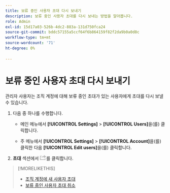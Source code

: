 ```yaml
---
title: 보류 중인 사용자 초대 다시 보내기
description: 보류 중인 사용자 초대를 다시 보내는 방법을 알아봅니다.
role: Admin
exl-id: 15d17a03-526b-4dc2-883a-131d750fca24
source-git-commit: bddc57155a5ccf64f6b864159f82f2da9b0a0d8c
workflow-type: tm+mt
source-wordcount: '71'
ht-degree: 0%

---
```


# 보류 중인 사용자 초대 다시 보내기

관리자 사용자는 조직 계정에 대해 보류 중인 초대가 있는 사용자에게 초대를 다시 보낼 수 있습니다.

1. 다음 중 하나를 수행합니다.

   * 메인 메뉴에서 **[!UICONTROL Settings]** > **[!UICONTROL Users]**&#x200B;을(를) 클릭합니다.

   * 주 메뉴에서 **[!UICONTROL Settings]** > **[!UICONTROL Account]**&#x200B;을(를) 클릭한 다음 **[!UICONTROL Edit users]**&#x200B;을(를) 클릭합니다.

1. **초대** 섹션에서 ![다시 보내기](/help/dsp/assets/resend.png)를 클릭합니다.

>[!MORELIKETHIS]
>
>* [조직 계정에 새 사용자 초대](user-invite.md)
>* [보류 중인 사용자 초대 취소](user-uninvite.md)

<!-- >* [Edit User Permissions or Delete a User](user-edit.md) -->
